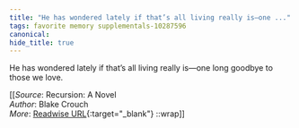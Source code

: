 ```yaml
---
title: "He has wondered lately if that’s all living really is—one ..."
tags: favorite memory supplementals-10287596
canonical: 
hide_title: true
---
```


He has wondered lately if that’s all living really is—one long goodbye to those we love.


[[_Source_: Recursion: A Novel<br>
_Author_: Blake Crouch<br>
_More_: [Readwise URL](https://readwise.io/open/209717108){:target="_blank"}
::wrap]]